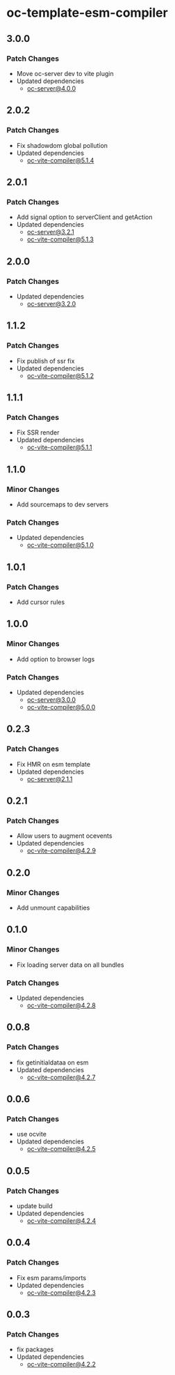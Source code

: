 # oc-template-esm-compiler

## 3.0.0

### Patch Changes

- Move oc-server dev to vite plugin
- Updated dependencies
  - oc-server@4.0.0

## 2.0.2

### Patch Changes

- Fix shadowdom global pollution
- Updated dependencies
  - oc-vite-compiler@5.1.4

## 2.0.1

### Patch Changes

- Add signal option to serverClient and getAction
- Updated dependencies
  - oc-server@3.2.1
  - oc-vite-compiler@5.1.3

## 2.0.0

### Patch Changes

- Updated dependencies
  - oc-server@3.2.0

## 1.1.2

### Patch Changes

- Fix publish of ssr fix
- Updated dependencies
  - oc-vite-compiler@5.1.2

## 1.1.1

### Patch Changes

- Fix SSR render
- Updated dependencies
  - oc-vite-compiler@5.1.1

## 1.1.0

### Minor Changes

- Add sourcemaps to dev servers

### Patch Changes

- Updated dependencies
  - oc-vite-compiler@5.1.0

## 1.0.1

### Patch Changes

- Add cursor rules

## 1.0.0

### Minor Changes

- Add option to browser logs

### Patch Changes

- Updated dependencies
  - oc-server@3.0.0
  - oc-vite-compiler@5.0.0

## 0.2.3

### Patch Changes

- Fix HMR on esm template
- Updated dependencies
  - oc-server@2.1.1

## 0.2.1

### Patch Changes

- Allow users to augment ocevents
- Updated dependencies
  - oc-vite-compiler@4.2.9

## 0.2.0

### Minor Changes

- Add unmount capabilities

## 0.1.0

### Minor Changes

- Fix loading server data on all bundles

### Patch Changes

- Updated dependencies
  - oc-vite-compiler@4.2.8

## 0.0.8

### Patch Changes

- fix getinitialdataa on esm
- Updated dependencies
  - oc-vite-compiler@4.2.7

## 0.0.6

### Patch Changes

- use ocvite
- Updated dependencies
  - oc-vite-compiler@4.2.5

## 0.0.5

### Patch Changes

- update build
- Updated dependencies
  - oc-vite-compiler@4.2.4

## 0.0.4

### Patch Changes

- Fix esm params/imports
- Updated dependencies
  - oc-vite-compiler@4.2.3

## 0.0.3

### Patch Changes

- fix packages
- Updated dependencies
  - oc-vite-compiler@4.2.2
